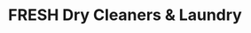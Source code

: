 ---
title: "FRESH Dry Cleaners & Laundry"
url: /woodstock/fresh-dry-cleaners-und-laundry/
shop: Wäscherei
---